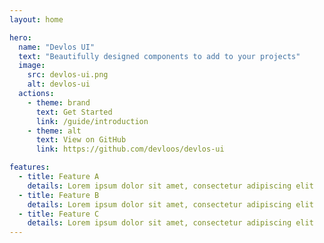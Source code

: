 ```yaml
---
layout: home

hero:
  name: "Devlos UI"
  text: "Beautifully designed components to add to your projects"
  image:
    src: devlos-ui.png
    alt: devlos-ui
  actions:
    - theme: brand
      text: Get Started
      link: /guide/introduction
    - theme: alt
      text: View on GitHub
      link: https://github.com/devloos/devlos-ui

features:
  - title: Feature A
    details: Lorem ipsum dolor sit amet, consectetur adipiscing elit
  - title: Feature B
    details: Lorem ipsum dolor sit amet, consectetur adipiscing elit
  - title: Feature C
    details: Lorem ipsum dolor sit amet, consectetur adipiscing elit
---
```

